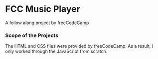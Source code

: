 # FCC Music Player
 A follow along project by freeCodeCamp

### Scope of the Projects
The HTML and CSS files were provided by freeCodeCamp. As a result, I only worked through the JavaScript from scratch.